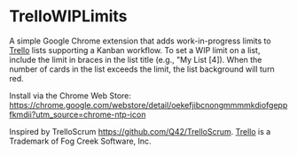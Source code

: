 TrelloWIPLimits
====================

A simple Google Chrome extension that adds work-in-progress limits to [Trello](http://trello.com) lists supporting a Kanban workflow. To set a WIP limit on a list, include the limit in braces in the list title (e.g., "My List [4]). When the number of cards in the list exceeds the limit, the list background will turn red.

Install via the Chrome Web Store: https://chrome.google.com/webstore/detail/oekefjibcnongmmmmkdiofgeppfkmdii?utm_source=chrome-ntp-icon

Inspired by TrelloScrum <https://github.com/Q42/TrelloScrum>. [Trello](http://trello.com) is a Trademark of Fog Creek Software, Inc. 
